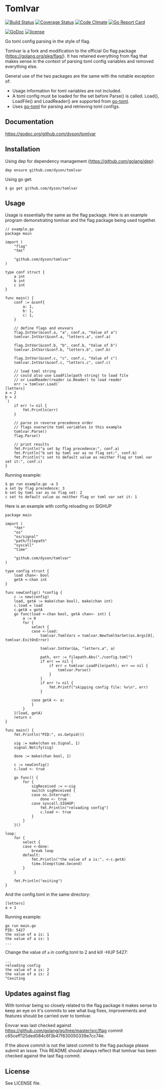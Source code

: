 # Tomlvar

[![Build Status](https://travis-ci.org/dyson/envvar.svg?branch=master)](https://travis-ci.org/dyson/tomlvar)
[![Coverage Status](https://coveralls.io/repos/github/dyson/tomlvar/badge.svg?branch=master)](https://coveralls.io/github/dyson/tomlvar?branch=master)
[![Code Climate](https://codeclimate.com/github/dyson/tomlvar/badges/gpa.svg)](https://codeclimate.com/github/dyson/tomlvar)
[![Go Report Card](https://goreportcard.com/badge/github.com/dyson/tomlvar)](https://goreportcard.com/report/github.com/dyson/tomlvar)

[![GoDoc](https://godoc.org/github.com/dyson/tomlvar?status.svg)](http://godoc.org/github.com/dyson/tomlvar)
[![license](https://img.shields.io/github/license/dyson/tomlvar.svg)](https://github.com/dyson/tomlvar/blob/master/LICENSE)

Go toml config parsing in the style of flag.

Tomlvar is a fork and modification to the official Go flag package (https://golang.org/pkg/flag/). It has retained everything from flag that makes sense in the context of parsing toml config variables and removed everything else.

General use of the two packages are the same with the notable exception of:
 - Usage information for toml variables are not included.
 - A toml config must be loaded for the set before Parse() is called. Load(), LoadFile() and LoadReader() are supported from [go-toml](https://github.com/pelletier/go-toml/).
 - Uses [go-toml](https://github.com/pelletier/go-toml/) for parsing and retrieving toml configs.

## Documentation
https://godoc.org/github.com/dyson/tomlvar

## Installation
Using dep for dependency management (https://github.com/golang/dep):
```
dep ensure github.com/dyson/tomlvar
```

Using go get:
```
$ go get github.com/dyson/tomlvar
```
## Usage
Usage is essentially the same as the flag package. Here is an example program demonstrating tomlvar and the flag package being used together.

```
// example.go
package main

import (
	"flag"
	"fmt"

	"github.com/dyson/tomlvar"
)

type conf struct {
	a int
	b int
	c int
}

func main() {
	conf := &conf{
		a: 1,
		b: 1,
		c: 1,
	}

	// define flags and envvars
	flag.IntVar(&conf.a, "a", conf.a, "Value of a")
	tomlvar.IntVar(&conf.a, "letters.a", conf.a)

	flag.IntVar(&conf.b, "b", conf.b, "Value of b")
	tomlvar.IntVar(&conf.b, "letters.b", conf.b)
	
	flag.IntVar(&conf.c, "c", conf.c, "Value of c")
	tomlvar.IntVar(&conf.c, "letters.c", conf.c)

	// load toml string
	// could also use LoadFile(path string) to load file
	// or LoadReader(reader io.Reader) to load reader
	err := tomlvar.Load(`
[letters]
a = 2
b = 2
`)
	if err != nil {
		fmt.Println(err)
	}

	// parse in reverse precedence order
	// flags overwrite toml variables in this example
	tomlvar.Parse()
	flag.Parse()
	
	// print results
	fmt.Println("a set by flag precedence:", conf.a)
	fmt.Println("b set by toml var as no flag set:", conf.b) 
	fmt.Println("c set to default value as neither flag or toml var set it:", conf.c)
}
```

Running example:
```
$ go run example.go -a 3
a set by flag precedence: 3
b set by toml var as no flag set: 2
c set to default value as neither flag or toml var set it: 1
```

Here is an example with config reloading on SIGHUP
```
package main

import (
	"fmt"
	"os"
	"os/signal"
	"path/filepath"
	"syscall"
	"time"

	"github.com/dyson/tomlvar"
)

type config struct {
	load chan<- bool
	getA <-chan int
}

func newConfig() *config {
	c := new(config)
	load, getA := make(chan bool), make(chan int)
	c.load = load
	c.getA = getA
	go func(load <-chan bool, getA chan<- int) {
		a := 0
		for {
			select {
			case <-load:
				tomlvar.TomlVars = tomlvar.NewTomlVarSet(os.Args[0], tomlvar.ExitOnError)

				tomlvar.IntVar(&a, "letters.a", a)

				path, err := filepath.Abs("./config.toml")
				if err == nil {
					if err = tomlvar.LoadFile(path); err == nil {
						tomlvar.Parse()
					}
				}
				if err != nil {
					fmt.Printf("skipping config file: %v\n", err)
				}

			case getA <- a:
			}
		}
	}(load, getA)
	return c
}

func main() {
	fmt.Println("PID:", os.Getpid())

	sig := make(chan os.Signal, 1)
	signal.Notify(sig)

	done := make(chan bool, 1)

	c := newConfig()
	c.load <- true

	go func() {
		for {
			sigReceived := <-sig
			switch sigReceived {
			case os.Interrupt:
				done <- true
			case syscall.SIGHUP:
				fmt.Println("reloading config")
				c.load <- true
			}
		}
	}()

loop:
	for {
		select {
		case <-done:
			break loop
		default:
			fmt.Println("the value of a is:", <-c.getA)
			time.Sleep(time.Second)
		}
	}

	fmt.Println("exiting")
}
```
And the config.toml in the same directory:
```
[letters]
a = 1
```


Running example:
```
go run main.go
PID: 5427
the value of a is: 1
the value of a is: 1
...
```

Change the value of `a` in config.toml to 2 and kill -HUP 5427:
```
...
reloading config
the value of a is: 2
the value of a is: 2
^Cexiting
```

## Updates against flag
With tomlvar being so closely related to the flag package it makes sense to keep an eye on it's commits to see what bug fixes, improvements and features should be carried over to tomlvar.

Envvar was last checked against https://github.com/golang/go/tree/master/src/flag commit c65ceff125ded084c6f3b47f830050339e7cc74e.

If the above commit is not the latest commit to the flag package please submit an issue. This README should always reflect that tomlvar has been checked against the last flag commit.

## License
See LICENSE file.
